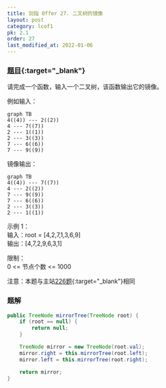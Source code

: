 ```yaml
---
title: 剑指 Offer 27. 二叉树的镜像
layout: post
category: lcof1
pk: 2.1
order: 27
last_modified_at: 2022-01-06
---
```


### [题目](https://leetcode-cn.com/problems/er-cha-shu-de-jing-xiang-lcof/){:target="_blank"}

请完成一个函数，输入一个二叉树，该函数输出它的镜像。

例如输入：

```mermaid
graph TB
4((4)) --- 2((2))
4 --- 7((7))
2 --- 1((1))
2 --- 3((3))
7 --- 6((6))
7 --- 9((9))
```

镜像输出：

```mermaid
graph TB
4((4)) --- 7((7))
4 --- 2((2))
7 --- 9((9))
7 --- 6((6))
2 --- 3((3))
2 --- 1((1))
```

示例 1：  
输入：root = [4,2,7,1,3,6,9]  
输出：[4,7,2,9,6,3,1]


限制：  
0 <= 节点个数 <= 1000

注意：本题与主站[226题](https://leetcode-cn.com/problems/invert-binary-tree/){:target="_blank"}相同

### 题解

```java
public TreeNode mirrorTree(TreeNode root) {
    if (root == null) {
        return null;
    }

    TreeNode mirror = new TreeNode(root.val);
    mirror.right = this.mirrorTree(root.left);
    mirror.left = this.mirrorTree(root.right);

    return mirror;
}
```
